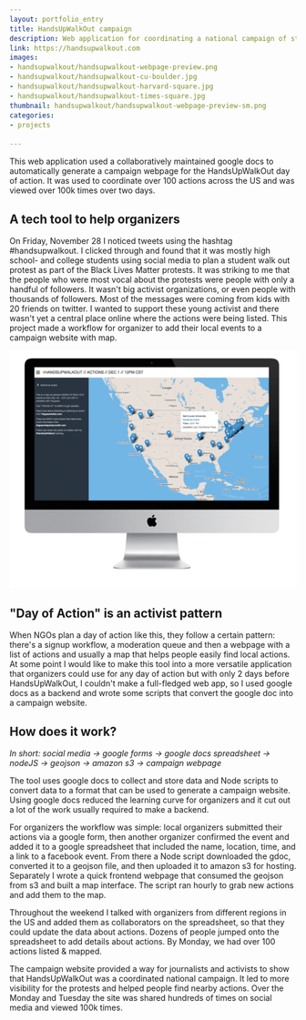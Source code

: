 ```yaml
---
layout: portfolio_entry
title: HandsUpWalkOut campaign
description: Web application for coordinating a national campaign of student walk-out protests
link: https://handsupwalkout.com
images:
- handsupwalkout/handsupwalkout-webpage-preview.png
- handsupwalkout/handsupwalkout-cu-boulder.jpg
- handsupwalkout/handsupwalkout-harvard-square.jpg
- handsupwalkout/handsupwalkout-times-square.jpg
thumbnail: handsupwalkout/handsupwalkout-webpage-preview-sm.png
categories:
- projects

---
```


This web application used a collaboratively maintained google docs to automatically generate a campaign webpage for the HandsUpWalkOut day of action. It was used to coordinate over 100 actions across the US and was viewed over 100k times over two days.

## A tech tool to help organizers
On Friday, November 28 I noticed tweets using the hashtag #handsupwalkout. I clicked through and found that it was mostly high school- and college students using social media to plan a student walk out protest as part of the Black Lives Matter protests. It was striking to me that the people who were most vocal about the protests were people with only a handful of followers. It wasn't big activist organizations, or even people with thousands of followers. Most of the messages were coming from kids with 20 friends on twitter. I wanted to support these young activist and there wasn't yet a central place online where the actions were being listed. This project made a workflow for organizer to add their local events to a campaign website with map.

![](/assets/img/projects/handsupwalkout/handsupwalkout-webpage-preview.png "HandsUpWalkOut campaign site")

## "Day of Action" is an activist pattern
When NGOs plan a day of action like this, they follow a certain pattern: there's a signup workflow, a moderation queue and then a webpage with a list of actions and usually a map that helps people easily find local actions. At some point I would like to make this tool into a more versatile application that organizers could use for any day of action but with only 2 days before HandsUpWalkOut, I couldn't make a full-fledged web app, so I used google docs as a backend and wrote some scripts that convert the google doc into a campaign website.

## How does it work?

*In short: social media → google forms → google docs spreadsheet → nodeJS → geojson → amazon s3 → campaign webpage*

The tool uses google docs to collect and store data and Node scripts to convert data to a format that can be used to generate a campaign website. Using google docs reduced the learning curve for organizers and it cut out a lot of the work usually required to make a backend.

For organizers the workflow was simple: local organizers submitted their actions via a google form, then another organizer confirmed the event and added it to a google spreadsheet that included the name, location, time, and a link to a facebook event. From there a Node script downloaded the gdoc, converted it to a geojson file, and then uploaded it to amazon s3 for hosting. Separately I wrote a quick frontend webpage that consumed the geojson from s3 and built a map interface. The script ran hourly to grab new actions and add them to the map.

Throughout the weekend I talked with organizers from different regions in the US and added them as collaborators on the spreadsheet, so that they could update the data about actions. Dozens of people jumped onto the spreadsheet to add details about actions. By Monday, we had over 100 actions listed & mapped.

The campaign website provided a way for journalists and activists to show that HandsUpWalkOut was a coordinated national campaign. It led to more visibility for the protests and helped people find nearby actions. Over the Monday and Tuesday the site was shared hundreds of times on social media and viewed 100k times.
